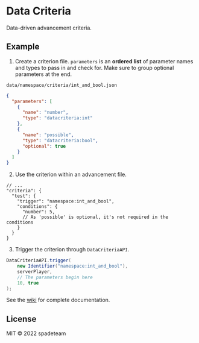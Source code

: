 # Data Criteria

Data-driven advancement criteria.

## Example

1. Create a criterion file. `parameters` is an **ordered list** of parameter names and types to pass in and check for. Make sure to group optional parameters at the end.

`data/namespace/criteria/int_and_bool.json`
```json
{
  "parameters": [
    {
      "name": "number",
      "type": "datacriteria:int"
    },
    {
      "name": "possible",
      "type": "datacriteria:bool",
      "optional": true
    }
  ]
}
```

2. Use the criterion within an advancement file.

```json5
// ...
"criteria": {
  "test": {
    "trigger": "namespace:int_and_bool",
    "conditions": {
      "number": 5,
      // As 'possible' is optional, it's not required in the conditions
    }
  }
}
```

3. Trigger the criterion through `DataCriteriaAPI`.

```java
DataCriteriaAPI.trigger(
    new Identifier("namespace:int_and_bool"),
    serverPlayer,
    // The parameters begin here
    10, true
);
```

See the [wiki](https://github.com/acikek/data-criteria/wiki) for complete documentation.

## License

MIT © 2022 spadeteam

